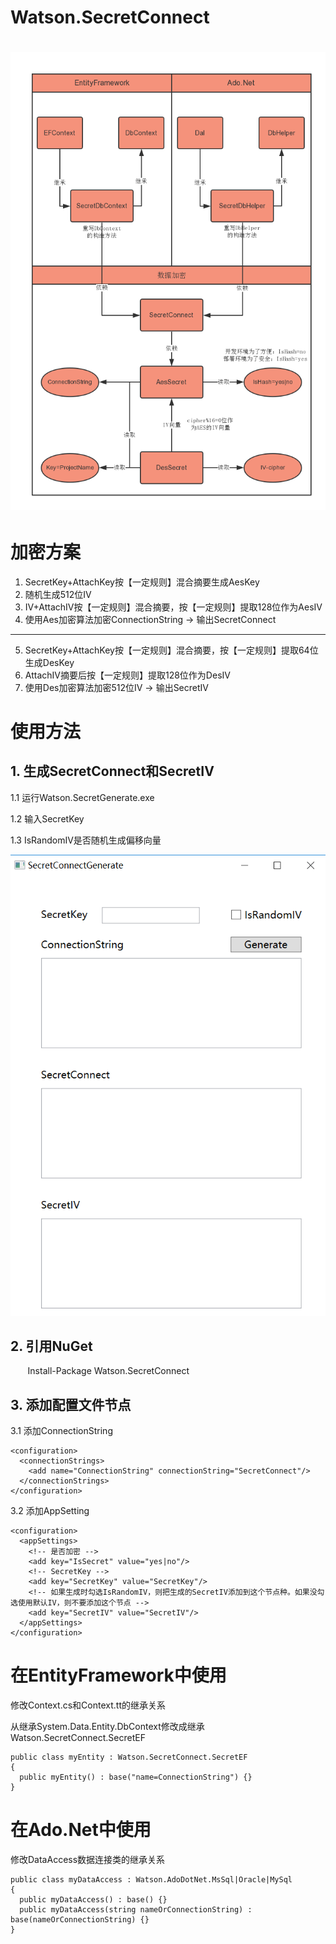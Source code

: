 Watson.SecretConnect
=====

![struct images](Watson.SecretConnect/数据库加密方案.png)
=====

# 加密方案
1. SecretKey+AttachKey按【一定规则】混合摘要生成AesKey
2. 随机生成512位IV
3. IV+AttachIV按【一定规则】混合摘要，按【一定规则】提取128位作为AesIV
4. 使用Aes加密算法加密ConnectionString -> 输出SecretConnect
-----
5. SecretKey+AttachKey按【一定规则】混合摘要，按【一定规则】提取64位生成DesKey
6. AttachIV摘要后按【一定规则】提取128位作为DesIV
7. 使用Des加密算法加密512位IV -> 输出SecretIV

# 使用方法
## 1. 生成SecretConnect和SecretIV
1.1 运行Watson.SecretGenerate.exe

1.2 输入SecretKey

1.3 IsRandomIV是否随机生成偏移向量

![generate images](Watson.SecretConnect/加密截图.png)
## 2. 引用NuGet
        Install-Package Watson.SecretConnect
## 3. 添加配置文件节点
3.1 添加ConnectionString
```CSharp
<configuration>
  <connectionStrings>
    <add name="ConnectionString" connectionString="SecretConnect"/>
  </connectionStrings>
</configuration>
```
3.2 添加AppSetting
```CSharp
<configuration>
  <appSettings>
    <!-- 是否加密 -->
    <add key="IsSecret" value="yes|no"/>
    <!-- SecretKey -->
    <add key="SecretKey" value="SecretKey"/>
    <!-- 如果生成时勾选IsRandomIV，则把生成的SecretIV添加到这个节点种。如果没勾选使用默认IV，则不要添加这个节点 -->
    <add key="SecretIV" value="SecretIV"/>
  </appSettings>
</configuration>
```
# 在EntityFramework中使用
修改Context.cs和Context.tt的继承关系

从继承System.Data.Entity.DbContext修改成继承Watson.SecretConnect.SecretEF
```CSharp
public class myEntity : Watson.SecretConnect.SecretEF
{
  public myEntity() : base("name=ConnectionString") {}
}
```
# 在Ado.Net中使用
修改DataAccess数据连接类的继承关系
```CSharp
public class myDataAccess : Watson.AdoDotNet.MsSql|Oracle|MySql
{
  public myDataAccess() : base() {}
  public myDataAccess(string nameOrConnectionString) : base(nameOrConnectionString) {}
}
```
